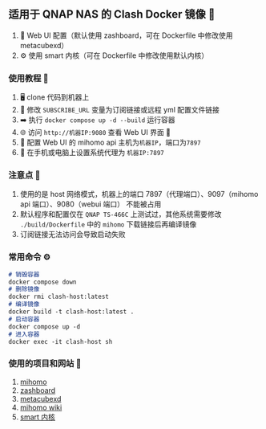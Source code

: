 ## 适用于 QNAP NAS 的 Clash Docker 镜像 🚀
1. 📐 Web UI 配置（默认使用 zashboard，可在 Dockerfile 中修改使用 metacubexd）
2. ⚙ 使用 smart 内核（可在 Dockerfile 中修改使用默认内核）

### 使用教程 📝
1. 🖥️ clone 代码到机器上
2. 🔧 修改 `SUBSCRIBE_URL` 变量为订阅链接或远程 yml 配置文件链接
3. ➡️ 执行 `docker compose up -d --build` 运行容器
4. 🌐 访问 `http://机器IP:9080` 查看 Web UI 界面 🎉
5. 🔑 配置 Web UI 的 mihomo api 主机为`机器IP`，端口为`7897`
6. 📱 在手机或电脑上设置系统代理为 `机器IP:7897`

### 注意点 🛑
1. 使用的是 host 网络模式，机器上的端口 7897（代理端口）、9097（mihomo api 端口）、9080（webui 端口） 不能被占用
2. 默认程序和配置仅在 `QNAP TS-466C` 上测试过，其他系统需要修改 `./build/Dockerfile` 中的 `mihomo` 下载链接后再编译镜像
3. 订阅链接无法访问会导致启动失败

### 常用命令 ⚙
```md
# 销毁容器
docker compose down
# 删除镜像
docker rmi clash-host:latest
# 编译镜像
docker build -t clash-host:latest .
# 启动容器
docker compose up -d
# 进入容器
docker exec -it clash-host sh
```
### 使用的项目和网站 🧩
1. [mihomo](https://github.com/MetaCubeX/mihomo)
2. [zashboard](https://github.com/Zephyruso/zashboard)
3. [metacubexd](https://github.com/MetaCubeX/metacubexd)
4. [mihomo wiki](https://wiki.metacubex.one/config/general)
5. [smart 内核](https://github.com/vernesong/OpenClash/releases/tag/mihomo)